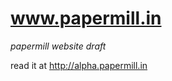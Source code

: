 www.papermill.in
================

*papermill website draft*

read it at <http://alpha.papermill.in>
